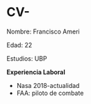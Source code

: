 # CV-

 Nombre: Francisco Ameri

 Edad: 22 

 Estudios: UBP
 
 **Experiencia Laboral**
  * Nasa 2018-actualidad
  * FAA: piloto de combate
  

